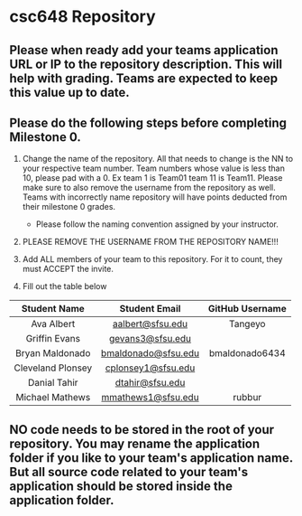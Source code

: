 # csc648 Repository

## Please when ready add your teams application URL or IP to the repository description. This will help with grading. Teams are expected to keep this value up to date.

## Please do the following steps before completing Milestone 0.
1. Change the name of the repository. All that needs to change is the NN to your respective team number. Team numbers whose value is less than 10, please pad with a 0. Ex team 1 is Team01 team 11 is Team11. Please make sure to also remove the username from the repository as well. Teams with incorrectly name repository will have points deducted from their milestone 0 grades.
      - Please follow the naming convention assigned by your instructor.

1. PLEASE REMOVE THE USERNAME FROM THE REPOSITORY NAME!!!

2. Add ALL members of your team to this repository. For it to count, they must ACCEPT the invite.

3. Fill out the table below


| Student Name | Student Email | GitHub Username |
|    :---:     |     :---:     |     :---:       |
| Ava Albert     |     aalbert@sfsu.edu          |      Tangeyo           |
| Griffin Evans      |       gevans3@sfsu.edu        |                 |
| Bryan Maldonado     |       bmaldonado@sfsu.edu        |      bmaldonado6434           |
| Cleveland Plonsey     |       cplonsey1@sfsu.edu        |                 |
| Danial Tahir     |       dtahir@sfsu.edu        |                 |
| Michael Mathews      |       mmathews1@sfsu.edu        |      rubbur           |

## NO code needs to be stored in the root of your repository. You may rename the application folder if you like to your team's application name. But all source code related to your team's application should be stored inside the application folder.
